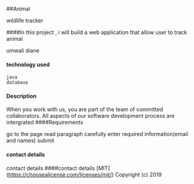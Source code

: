 ##Animal

wildlife tracker

####In this project , i will build a web application that allow user to track animal

umwali diane 
 #### technology used
    java
    database
   #### Description

When you work with us, you are part of the team of committed collaborators. All aspects of our software development process are intergrated
####Requirements

go to the page
read paragraph carefully
enter required information(email and names)
submit
#### contact details
contact details
####contact details
[MIT] (https://choosealicense.com/licenses/mit/)
Copyright (c) 2019